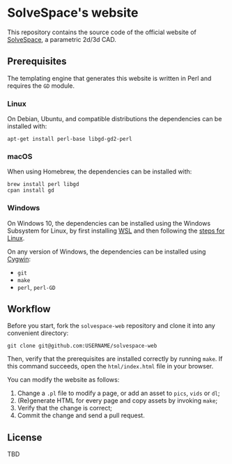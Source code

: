 SolveSpace's website
====================

This repository contains the source code of the official website of [SolveSpace], a parametric
2d/3d CAD.

[solvespace]: https://solvespace.com

Prerequisites
-------------

The templating engine that generates this website is written in Perl and requires the `GD` module.

### Linux

On Debian, Ubuntu, and compatible distributions the dependencies can be installed with:

    apt-get install perl-base libgd-gd2-perl

### macOS

When using Homebrew, the dependencies can be installed with:

    brew install perl libgd
    cpan install gd

### Windows

On Windows 10, the dependencies can be installed using the Windows Subsystem for Linux,
by first installing [WSL] and then following the [steps for Linux](#linux).

On any version of Windows, the dependencies can be installed using [Cygwin]:

  * `git`
  * `make`
  * `perl`, `perl-GD`

[wsl]: https://msdn.microsoft.com/en-us/commandline/wsl/install_guide
[cygwin]: https://cygwin.com/

Workflow
--------

Before you start, fork the `solvespace-web` repository and clone it into any convenient directory:

    git clone git@github.com:USERNAME/solvespace-web

Then, verify that the prerequisites are installed correctly by running `make`. If this command
succeeds, open the `html/index.html` file in your browser.

You can modify the website as follows:

  1. Change a `.pl` file to modify a page, or add an asset to `pics`, `vids` or `dl`;
  2. (Re)generate HTML for every page and copy assets by invoking `make`;
  3. Verify that the change is correct;
  4. Commit the change and send a pull request.

License
-------

TBD
